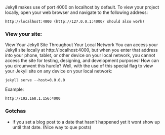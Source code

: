 Jekyll makes use of port 4000 on localhost by default. To view your project locally, open your web browser and navigate to the following address:

```
http://localhost:4000 (http://127.0.0.1:4000/ should also work)
```

### View your site:
View Your Jekyll Site Throughout Your Local Network
You can access your Jekyll site locally at http://localhost:4000, but when you enter that address into your phone, tablet, or other device on your local network, you cannot access the site for testing, designing, and development purposes! How can you circumvent this hurdle? Well, with the use of this special flag to view your Jekyll site on any device on your local network:

```
jekyll serve --host=0.0.0.0
```
Example:
```
http://192.168.1.156:4000
```

### Gotchas
- If you set a blog post to a date that hasn't happened yet it wont show up until that date. (Nice way to que posts)
